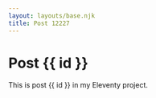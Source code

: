 ```yaml
---
layout: layouts/base.njk
title: Post 12227
---
```


# Post {{ id }}

This is post {{ id }} in my Eleventy project.
